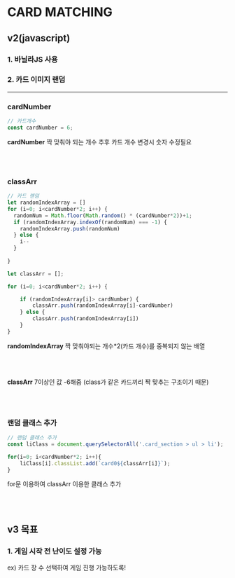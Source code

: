 # CARD MATCHING
## v2(javascript)
### 1. 바닐라JS 사용
### 2. 카드 이미지 랜덤

---

### cardNumber
```js
// 카드개수
const cardNumber = 6;
```
**cardNumber**
짝 맞춰야 되는 개수
추후 카드 개수 변경시 숫자 수정필요

<br>
<br>


### classArr
```js
// 카드 랜덤
let randomIndexArray = []
for (i=0; i<cardNumber*2; i++) {
  randomNum = Math.floor(Math.random() * (cardNumber*2))+1;
  if (randomIndexArray.indexOf(randomNum) === -1) {
    randomIndexArray.push(randomNum)
  } else {
    i--
  }
  
}

let classArr = [];

for (i=0; i<cardNumber*2; i++) {

    if (randomIndexArray[i]> cardNumber) {
        classArr.push(randomIndexArray[i]-cardNumber)
    } else {
        classArr.push(randomIndexArray[i])
    }
}
```
**randomIndexArray**
짝 맞춰야되는 개수*2(카드 개수)를 중복되지 않는 배열 

<br>
<br>

**classArr**
7이상인 값 -6해줌
(class가 같은 카드끼리 짝 맞추는 구조이기 때문)

<br>
<br>

### 랜덤 클래스 추가
```js
// 랜덤 클래스 추가
const liClass = document.querySelectorAll('.card_section > ul > li');

for(i=0; i<cardNumber*2; i++){
    liClass[i].classList.add(`card0${classArr[i]}`);
}
```
for문 이용하여 classArr 이용한 클래스 추가

<br>
<br>


## v3 목표
### 1. 게임 시작 전 난이도 설정 가능
ex) 
카드 장 수 선택하여 게임 진행 가능하도록!